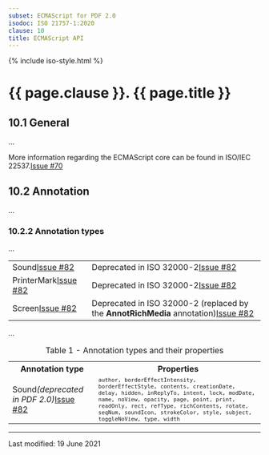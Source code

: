 ```yaml
---
subset: ECMAScript for PDF 2.0
isodoc: ISO 21757-1:2020
clause: 10
title: ECMAScript API
---
```


{% include iso-style.html %}
<div class="isostyle">


<h1>{{ page.clause }}. {{ page.title }}</h1>

<h2 id="10.1">10.1 General</h2>

<p>...</p>

<p>
<span class="deleted-text">More information regarding the ECMAScript core can be found in ISO/IEC 22537.<span class="deleted-tooltiptext"><a href="https://github.com/pdf-association/pdf-issues/issues/70" target="_blank">Issue #70</a></span></span>
</p>

<h2 id="H10.2">10.2 Annotation</h2>

<p>...</p>

<h3 id="H10.2.2">10.2.2 Annotation types</h3>

<p>...</p>

<table style="border: none;">
<tr style="border: none;">
	<td><span class="new-text">Sound<span class="new-tooltiptext"><a href="https://github.com/pdf-association/pdf-issues/issues/82" target="_blank">Issue #82</a></span></span></td>
	<td><span class="new-text">Deprecated in ISO 32000-2<span class="new-tooltiptext"><a href="https://github.com/pdf-association/pdf-issues/issues/82" target="_blank">Issue #82</a></span></span></td>
</tr>
<tr style="border: none;">
	<td><span class="deleted-text">PrinterMark<span class="deleted-tooltiptext"><a href="https://github.com/pdf-association/pdf-issues/issues/82" target="_blank">Issue #82</a></span></span></td>
	<td><span class="deleted-text">Deprecated in ISO 32000-2<span class="deleted-tooltiptext"><a href="https://github.com/pdf-association/pdf-issues/issues/82" target="_blank">Issue #82</a></span></span></td>
</tr>
<tr style="border: none;">
	<td><span class="deleted-text">Screen<span class="deleted-tooltiptext"><a href="https://github.com/pdf-association/pdf-issues/issues/82" target="_blank">Issue #82</a></span></span></td>
	<td><span class="deleted-text">Deprecated in ISO 32000-2 (replaced by the <b>AnnotRichMedia</b> annotation)<span class="deleted-tooltiptext"><a href="https://github.com/pdf-association/pdf-issues/issues/82" target="_blank">Issue #82</a></span></span></td>
</tr>
</table>

<p>...</p>

<table>
  <caption id="Table1">Table 1 - Annotation types and their properties</caption>
  <tr>
    <th>Annotation type</th>
    <th>Properties</th>
  </tr>
  <tr>
    <td>Sound<span class="new-text"><i>(deprecated in PDF 2.0)</i><span class="new-tooltiptext"><a href="https://github.com/pdf-association/pdf-issues/issues/82" target="_blank">Issue #82</a></span></span></td>
    <td style="font-family: monospace; font-size: smaller;">author, borderEffectIntensity, borderEffectStyle, contents, creationDate, delay, hidden, inReplyTo, intent, lock, modDate, name, noView, opacity, page, point, print, readOnly, rect, refType, richContents, rotate, seqNum, soundIcon, strokeColor, style, subject, toggleNoView, type, width</td>
  </tr>
</table>

</div>


<hr>
<p class="footnote">Last modified: 19 June 2021</p>
